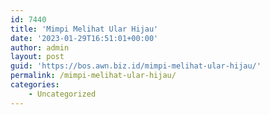 ```yaml
---
id: 7440
title: 'Mimpi Melihat Ular Hijau'
date: '2023-01-29T16:51:01+00:00'
author: admin
layout: post
guid: 'https://bos.awn.biz.id/mimpi-melihat-ular-hijau/'
permalink: /mimpi-melihat-ular-hijau/
categories:
    - Uncategorized
---
```


